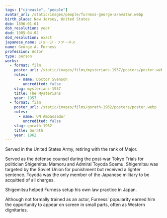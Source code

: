 ```yaml
---
tags: ["cineaste", "people"]
avatar_url: /static/images/people/furness-george-a/avatar.webp
birth_place: New Jersey, United States
dob: 1896-01-01
dob_resolution: year
dod: 1985-04-02
dod_resolution: exact
japanese_name: ジョージ・ファーネス
name: George A. Furness
profession: Actor
type: person
works:
  - format: film
    poster_url: /static/images/films/mysterians-1957/posters/poster.webp
    roles:
      - name: Doctor Svenson
        uncredited: false
    slug: mysterians-1957
    title: The Mysterians
    year: 1957
  - format: film
    poster_url: /static/images/films/gorath-1962/posters/poster.webp
    roles:
      - name: UN Ambassador
        uncredited: false
    slug: gorath-1962
    title: Gorath
    year: 1962
---
```


Served in the United States Army, retiring with the rank of Major.

Served as the defense counsel during the post-war Tokyo Trials for politician
Shigemitsu Mamoru and Admiral Toyoda Soemu. Shigemitsu was targeted by the
Soviet Union for punishment but received a lighter sentence. Toyoda was the only
member of the Japanese military to be acquitted of all charges.

Shigemitsu helped Furness setup his own law practice in Japan.

Although not formally trained as an actor, Furness' popularity earned him the
opportunity to appear on screen in small parts, often as Western dignitaries.
